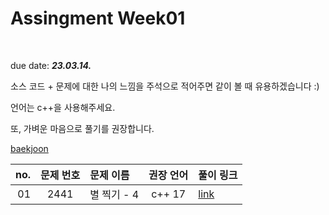 # Assingment Week01
<br>

due date: ***23.03.14.***



소스 코드 + 문제에 대한 나의 느낌을 주석으로 적어주면 같이 볼 때 유용하겠습니다 :)

언어는 c++을 사용해주세요.

또, 가벼운 마음으로 풀기를 권장합니다.



[baekjoon](https://www.acmicpc.net/)










| no. | 문제 번호 | 문제 이름 | 권장 언어 |  풀이 링크 |
| ---: | :---: | :--- | :---: | :--- |
| 01 | 2441 | 별 찍기 - 4 | c++ 17 | [link](https://www.acmicpc.net/problem/2441) | 


